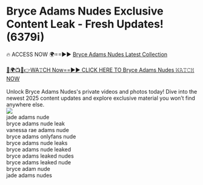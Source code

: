# Bryce Adams Nudes Exclusive Content Leak - Fresh Updates! (6379i)

🔥 ACCESS NOW 🌍==►► <a href="https://tinyurl.com/2mz8nhtm" rel="nofollow">Bryce Adams Nudes Latest Collection</a>
<br><br>
[🔴🌍📺📱👉WA𝚃CH Now==►► CLICK HERE TO Bryce Adams Nudes 𝚆𝙰𝚃𝙲𝙷 NOW](https://tinyurl.com/2mz8nhtm)
<br><br>
Unlock Bryce Adams Nudes's private videos and photos today! Dive into the newest 2025 content updates and explore exclusive material you won’t find anywhere else.
<br>
<a href="https://tinyurl.com/2mz8nhtm" rel="nofollow" data-target="animated-image.originalLink"><img src="https://camo.githubusercontent.com/8a4f000d20f83aca3bf7ec5f350d767afa0574a8a352519fd8cfa583a6f93a33/68747470733a2f2f692e696d6775722e636f6d2f644a486b345a712e676966" data-canonical-src="https://i.imgur.com/dJHk4Zq.gif" style="max-width: 100%; display: inline-block;" data-target="animated-image.originalImage"></a>
<br>
jade adams nude<br>
bryce adams nude leak<br>
vanessa rae adams nude<br>
bryce adams onlyfans nude<br>
bryce adams nude leaks<br>
bryce adams nude leaked<br>
bryce adams leaked nudes<br>
bryce adams leaked nude<br>
bryce adam nude<br>
jade adams nudes